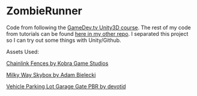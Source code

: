# ZombieRunner
 
Code from following the [GameDev.tv Unity3D course](https://www.udemy.com/course/unitycourse2). The rest of my code from tutorials can be found [here in my other repo](https://github.com/JemWritesCode/Unity3DTutorial). I separated this project so I can try out some things with Unity/Github.

Assets Used:

[Chainlink Fences by Kobra Game Studios](https://assetstore.unity.com/packages/3d/chainlink-fences-73107)

[Milky Way Skybox by Adam Bielecki](https://assetstore.unity.com/packages/2d/textures-materials/milky-way-skybox-94001#content)

[Vehicle Parking Lot Garage Gate PBR by devotid](https://assetstore.unity.com/packages/3d/environments/roadways/vehicle-parking-lot-garage-gate-pbr-111423)
